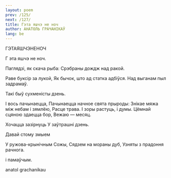 ```yaml
---
layout: poem
prev: /125/
next: /127/
title: Гэта яшчэ не ноч
author: АНАТОЛЬ ГРАЧАНІКАЎ
lang: be
---
```



 
ГЭТАЯШЧЭНЕНОЧ

Г  эта яшчэ не ноч.

Паглядзі, як скача рыба: Срэбраны дождж над ракой.

Раве буксір за лукой, Як бычок, што ад статка адбіўся. Над выганам пыл задрамаў.

Такі быў сухменісты дзень.

I вось пачынаецца, Пачынаецца начное свята прыроды: Знікае мяжа між небам і зямлёю, Расце трава. I зоры растуць, і думы. Цёмнай сцяною здаецца бор, Вежаю — месяц.

Хочацца зазірнуць У заўтрашні дзень.

Давай стому змыем

У ружова-крынічным Сожы, Сядзем на мораны дуб, Узняты з прадоння рачнога.

і памаўчым.

  

anatol  grachanikau
